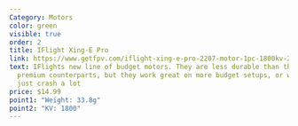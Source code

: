 ```yaml
---
Category: Motors
color: green
visible: true
order: 2
title: IFlight Xing-E Pro
link: https://www.getfpv.com/iflight-xing-e-pro-2207-motor-1pc-1800kv-2450kv-2750kv.html
text: IFlights new line of budget motors. They are less durable than their
  premium counterparts, but they work great on more budget setups, or when you
  just crash a lot
price: $14.99
point1: "Weight: 33.8g"
point2: "KV: 1800"
---
```

